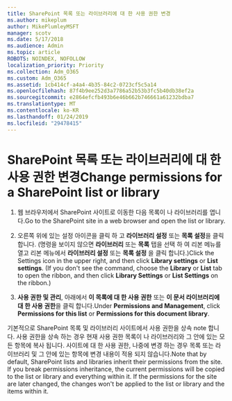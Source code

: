 ```yaml
---
title: SharePoint 목록 또는 라이브러리에 대 한 사용 권한 변경
ms.author: mikeplum
author: MikePlumleyMSFT
manager: scotv
ms.date: 5/17/2018
ms.audience: Admin
ms.topic: article
ROBOTS: NOINDEX, NOFOLLOW
localization_priority: Priority
ms.collection: Adm_O365
ms.custom: Adm_O365
ms.assetid: 1cb414cf-a4a4-4b35-84c2-0723cf5c5a14
ms.openlocfilehash: 87f4b9ee252d3a7786a52b53b3fc5b40db38ef2a
ms.sourcegitcommit: e2864efcfb493b6e46b662b746661a61232bdba7
ms.translationtype: MT
ms.contentlocale: ko-KR
ms.lasthandoff: 01/24/2019
ms.locfileid: "29478415"
---
```

# <a name="change-permissions-for-a-sharepoint-list-or-library"></a><span data-ttu-id="71bb1-102">SharePoint 목록 또는 라이브러리에 대 한 사용 권한 변경</span><span class="sxs-lookup"><span data-stu-id="71bb1-102">Change permissions for a SharePoint list or library</span></span>

1. <span data-ttu-id="71bb1-103">웹 브라우저에서 SharePoint 사이트로 이동한 다음 목록이 나 라이브러리를 엽니다.</span><span class="sxs-lookup"><span data-stu-id="71bb1-103">Go to the SharePoint site in a web browser and open the list or library.</span></span>
    
2. <span data-ttu-id="71bb1-p101">오른쪽 위에 있는 설정 아이콘을 클릭 하 고 **라이브러리 설정** 또는 **목록 설정**을 클릭 합니다. (명령을 보이지 않으면 **라이브러리** 또는 **목록** 탭을 선택 하 여 리본 메뉴를 열고 리본 메뉴에서 **라이브러리 설정** 또는 **목록 설정** 을 클릭 합니다.)</span><span class="sxs-lookup"><span data-stu-id="71bb1-p101">Click the Settings icon in the upper right, and then click **Library settings** or **List settings**. (If you don't see the command, choose the **Library** or **List** tab to open the ribbon, and then click **Library Settings** or **List Settings** on the ribbon.)</span></span> 
    
3. <span data-ttu-id="71bb1-106">**사용 권한 및 관리**, 아래에서 **이 목록에 대 한 사용 권한** 또는 **이 문서 라이브러리에 대 한 사용 권한**을 클릭 합니다.</span><span class="sxs-lookup"><span data-stu-id="71bb1-106">Under **Permissions and Management**, click **Permissions for this list** or **Permissions for this document library**.</span></span>
    
<span data-ttu-id="71bb1-p102">기본적으로 SharePoint 목록 및 라이브러리 사이트에서 사용 권한을 상속 note 합니다. 사용 권한을 상속 하는 경우 현재 사용 권한 목록이 나 라이브러리와 그 안에 있는 모든 항목에 복사 됩니다. 사이트에 대 한 사용 권한, 나중에 변경 하는 경우 목록 또는 라이브러리 및 그 안에 있는 항목에 변경 내용이 적용 되지 않습니다.</span><span class="sxs-lookup"><span data-stu-id="71bb1-p102">Note that by default, SharePoint lists and libraries inherit their permissions from the site. If you break permissions inheritance, the current permissions will be copied to the list or library and everything within it. If the permissions for the site are later changed, the changes won't be applied to the list or library and the items within it.</span></span>
  

